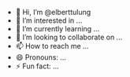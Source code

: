 - 👋 Hi, I’m @elberttulung
- 👀 I’m interested in ...
- 🌱 I’m currently learning ...
- 💞️ I’m looking to collaborate on ...
- 📫 How to reach me ...
- 😄 Pronouns: ...
- ⚡ Fun fact: ...

<!---
elberttulung/elberttulung is a ✨ special ✨ repository because its `README.md` (this file) appears on your GitHub profile.
You can click the Preview link to take a look at your changes.
--->
